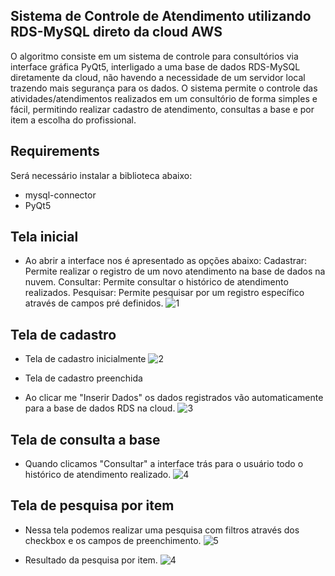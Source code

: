 ## Sistema de Controle de Atendimento utilizando RDS-MySQL direto da cloud AWS
O algoritmo consiste em um sistema de controle para consultórios via interface gráfica PyQt5, interligado a uma base de dados RDS-MySQL diretamente da cloud, não havendo a necessidade de um servidor local trazendo mais segurança para os dados. O sistema permite o controle das atividades/atendimentos realizados em um consultório de forma simples e fácil, permitindo realizar cadastro de atendimento, consultas a base e por item a escolha do profissional.

## Requirements
Será necessário instalar a biblioteca abaixo:

- mysql-connector
- PyQt5

## Tela inicial
- Ao abrir a interface nos é apresentado as opções abaixo:
Cadastrar: Permite realizar o registro de um novo atendimento na base de dados na nuvem.
Consultar: Permite consultar o histórico de atendimento realizados.
Pesquisar: Permite pesquisar por um registro específico através de campos pré definidos.
![1](https://user-images.githubusercontent.com/40063504/102730553-dc09c700-4313-11eb-8f77-c8bff9356711.PNG)

## Tela de cadastro
- Tela de cadastro inicialmente
![2](https://user-images.githubusercontent.com/40063504/102730555-df04b780-4313-11eb-9820-b56c3fc1fee8.PNG)

- Tela de cadastro preenchida
- Ao clicar me "Inserir Dados" os dados registrados vão automaticamente para a base de dados RDS na cloud.
![3](https://user-images.githubusercontent.com/40063504/102730559-e1671180-4313-11eb-8f32-8503ac5f7cab.PNG)

## Tela de consulta a base
- Quando clicamos "Consultar" a interface trás para o usuário todo o histórico de atendimento realizado.
![4](https://user-images.githubusercontent.com/40063504/102730563-e3c96b80-4313-11eb-9c37-cf54331cf0db.PNG)

## Tela de pesquisa por item
- Nessa tela podemos realizar uma pesquisa com filtros através dos checkbox e os campos de preenchimento.
![5](https://user-images.githubusercontent.com/40063504/102730587-edeb6a00-4313-11eb-9b48-e8442ebd5798.PNG)

- Resultado da pesquisa por item.
![4](https://user-images.githubusercontent.com/40063504/102730593-f17ef100-4313-11eb-8691-144634cae76d.PNG)
